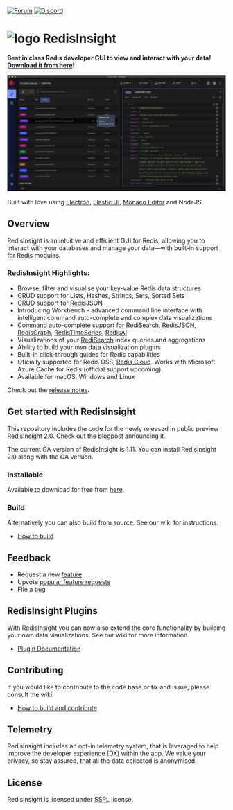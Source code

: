 [![Forum](https://img.shields.io/badge/Forum-RedisInsight-red)](https://forum.redis.com/c/redisinsight/65)
[![Discord](https://img.shields.io/discord/697882427875393627?style=flat-square)](https://discord.gg/QUkjSsk)

# <img src="https://redis.com/wp-content/uploads/2019/11/ico-redisinsight.svg" alt="logo" width="25"/>  RedisInsight

**Best in class Redis developer GUI to view and interact with your data! [Download it from here](https://redis.com/redis-enterprise/redis-insight/#insight-form)!**

![RedisInsight Browser screenshot](/.github/redisinsight_browser.png)

Built with love using [Electron](https://www.electronjs.org/), [Elastic UI](https://elastic.github.io/eui/#/), [Monaco Editor](https://microsoft.github.io/monaco-editor/) and NodeJS.

## Overview

RedisInsight is an intuitive and efficient GUI for Redis, allowing you to interact with your databases and manage your data—with built-in support for Redis modules.

### RedisInsight Highlights:

* Browse, filter and visualise your key-value Redis data structures
* CRUD support for Lists, Hashes, Strings, Sets, Sorted Sets 
* CRUD support for [RedisJSON](https://oss.redis.com/redisjson/)
* Introducing Workbench - advanced command line interface with intelligent command auto-complete and complex data visualizations
* Command auto-complete support for [RediSearch](https://oss.redis.com/redisearch/), [RedisJSON](https://oss.redis.com/redisjson/), [RedisGraph](https://oss.redis.com/redisgraph/), [RedisTimeSeries](https://oss.redis.com/redistimeseries/), [RedisAI](https://oss.redis.com/redisai/)
* Visualizations of your [RediSearch](https://oss.redis.com/redisearch/) index queries and aggregations
* Ability to build your own data visualization plugins
* Built-in click-through guides for Redis capabilities
* Oficially supported for Redis OSS, [Redis Cloud](https://redis.com/try-free/). Works with Microsoft Azure Cache for Redis (official support upcoming).
* Available for macOS, Windows and Linux 

Check out the [release notes](https://docs.redis.com/latest/ri/release-notes/). 

## Get started with RedisInsight

This repository includes the code for the newly released in public preview RedisInsight 2.0. Check out the [blogpost](https://redis.com/blog/introducing-redisinsight-2/) announcing it. 

The current GA version of RedisInsight is 1.11. You can install RedisInsight 2.0 along with the GA version. 

### Installable 
Available to download for free from [here](https://redis.com/redis-enterprise/redis-insight/#insight-form). 

### Build 
Alternatively you can also build from source. See our wiki for instructions.

* [How to build](https://github.com/RedisInsight/RedisInsight/wiki/How-to-build-and-contribute)

## Feedback

* Request a new [feature](https://github.com/RedisInsight/RedisInsight/issues/new?assignees=&labels=&template=feature_request.md&title=%5BFeature+Request%5D%3A)
* Upvote [popular feature requests](https://github.com/RedisInsight/RedisInsight/issues?q=is%3Aopen+is%3Aissue+label%3Afeature+sort%3Areactions-%2B1-desc)
* File a [bug](https://github.com/RedisInsight/RedisInsight/issues/new?assignees=&labels=&template=bug_report.md&title=%5BBug%5D%3A)


## RedisInsight Plugins

With RedisInsight you can now also extend the core functionality by building your own data visualizations. See our wiki for more information.

* [Plugin Documentation](https://github.com/RedisInsight/RedisInsight/wiki/Plugin-Documentation)

## Contributing

If you would like to contribute to the code base or fix and issue, please consult the wiki.

* [How to build and contribute](https://github.com/RedisInsight/RedisInsight/wiki/How-to-build-and-contribute)

## Telemetry

RedisInsight includes an opt-in telemetry system, that is leveraged to help improve the developer experience (DX) within the app. We value your privacy, so stay assured, that all the data collected is anonymised.

## License 

RedisInsight is licensed under [SSPL](/LICENSE) license.

